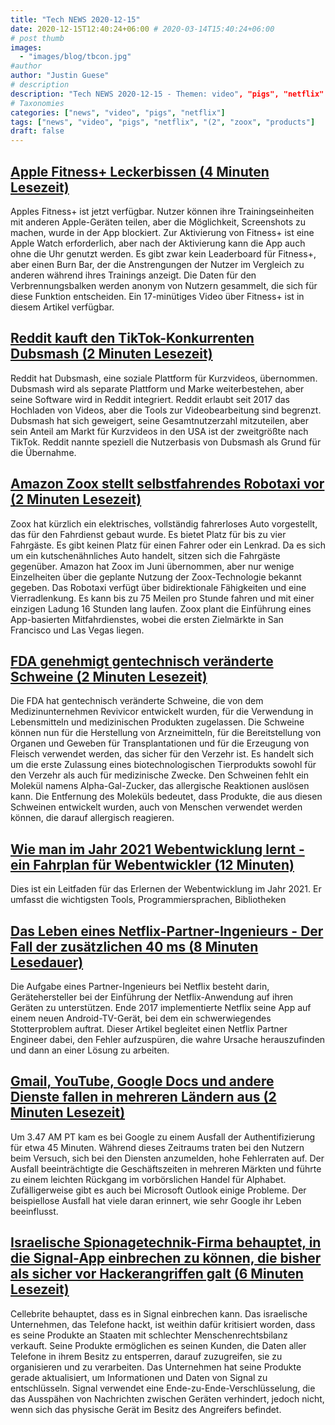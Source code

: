 ```yaml
---
title: "Tech NEWS 2020-12-15"
date: 2020-12-15T12:40:24+06:00 # 2020-03-14T15:40:24+06:00
# post thumb
images:
  - "images/blog/tbcon.jpg"
#author
author: "Justin Guese"
# description
description: "Tech NEWS 2020-12-15 - Themen: video", "pigs", "netflix"
# Taxonomies
categories: ["news", "video", "pigs", "netflix"]
tags: ["news", "video", "pigs", "netflix", "(2", "zoox", "products"]
draft: false
---
```


## [Apple Fitness+ Leckerbissen (4 Minuten Lesezeit)](https://9to5mac.com/2020/12/14/apple-fitness-plus-details//1/01000176661ac361-1cd0ddb6-a8e3-4cef-aeba-8819281147c6-000000/WoJpuB_VnshoocaOhjCiYlZjEdqRSuPwmzrthkVpjNU=171)

 Apples Fitness+ ist jetzt verfügbar. Nutzer können ihre Trainingseinheiten mit anderen Apple-Geräten teilen, aber die Möglichkeit, Screenshots zu machen, wurde in der App blockiert. Zur Aktivierung von Fitness+ ist eine Apple Watch erforderlich, aber nach der Aktivierung kann die App auch ohne die Uhr genutzt werden. Es gibt zwar kein Leaderboard für Fitness+, aber einen Burn Bar, der die Anstrengungen der Nutzer im Vergleich zu anderen während ihres Trainings anzeigt. Die Daten für den Verbrennungsbalken werden anonym von Nutzern gesammelt, die sich für diese Funktion entscheiden. Ein 17-minütiges Video über Fitness+ ist in diesem Artikel verfügbar.

## [Reddit kauft den TikTok-Konkurrenten Dubsmash (2 Minuten Lesezeit)](https://www.theverge.com/2020/12/14/22173774/reddit-acquires-dubsmash-tiktok-rival-short-form-video-tools/1/01000176661ac361-1cd0ddb6-a8e3-4cef-aeba-8819281147c6-000000/tIwiD6-DiKT5NvrLyf1edy15VZrNbpbRO2L3b44CC6E=171)

 Reddit hat Dubsmash, eine soziale Plattform für Kurzvideos, übernommen. Dubsmash wird als separate Plattform und Marke weiterbestehen, aber seine Software wird in Reddit integriert. Reddit erlaubt seit 2017 das Hochladen von Videos, aber die Tools zur Videobearbeitung sind begrenzt. Dubsmash hat sich geweigert, seine Gesamtnutzerzahl mitzuteilen, aber sein Anteil am Markt für Kurzvideos in den USA ist der zweitgrößte nach TikTok. Reddit nannte speziell die Nutzerbasis von Dubsmash als Grund für die Übernahme.

## [Amazon Zoox stellt selbstfahrendes Robotaxi vor (2 Minuten Lesezeit)](https://www.cnbc.com/2020/12/14/amazons-self-driving-company-zoox-unveils-autonomous-robotaxi.html/1/01000176661ac361-1cd0ddb6-a8e3-4cef-aeba-8819281147c6-000000/V_IwgZl1NqmDHyAsxx6Wol9LfaCjanElAneFpDx0Q1g=171)

 Zoox hat kürzlich ein elektrisches, vollständig fahrerloses Auto vorgestellt, das für den Fahrdienst gebaut wurde. Es bietet Platz für bis zu vier Fahrgäste. Es gibt keinen Platz für einen Fahrer oder ein Lenkrad. Da es sich um ein kutschenähnliches Auto handelt, sitzen sich die Fahrgäste gegenüber. Amazon hat Zoox im Juni übernommen, aber nur wenige Einzelheiten über die geplante Nutzung der Zoox-Technologie bekannt gegeben. Das Robotaxi verfügt über bidirektionale Fähigkeiten und eine Vierradlenkung. Es kann bis zu 75 Meilen pro Stunde fahren und mit einer einzigen Ladung 16 Stunden lang laufen. Zoox plant die Einführung eines App-basierten Mitfahrdienstes, wobei die ersten Zielmärkte in San Francisco und Las Vegas liegen.

## [FDA genehmigt gentechnisch veränderte Schweine (2 Minuten Lesezeit)](https://www.theverge.com/2020/12/14/22175060/fda-approval-genetically-engineered-pigs/1/01000176661ac361-1cd0ddb6-a8e3-4cef-aeba-8819281147c6-000000/GFet7HSL7zbvbVn90GvGvdGHhxWyZejuhM8mk4kGmOs=171)

 Die FDA hat gentechnisch veränderte Schweine, die von dem Medizinunternehmen Revivicor entwickelt wurden, für die Verwendung in Lebensmitteln und medizinischen Produkten zugelassen. Die Schweine können nun für die Herstellung von Arzneimitteln, für die Bereitstellung von Organen und Geweben für Transplantationen und für die Erzeugung von Fleisch verwendet werden, das sicher für den Verzehr ist. Es handelt sich um die erste Zulassung eines biotechnologischen Tierprodukts sowohl für den Verzehr als auch für medizinische Zwecke. Den Schweinen fehlt ein Molekül namens Alpha-Gal-Zucker, das allergische Reaktionen auslösen kann. Die Entfernung des Moleküls bedeutet, dass Produkte, die aus diesen Schweinen entwickelt wurden, auch von Menschen verwendet werden können, die darauf allergisch reagieren.

## [Wie man im Jahr 2021 Webentwicklung lernt - ein Fahrplan für Webentwickler (12 Minuten)](https://www.freecodecamp.org/news/how-to-learn-web-dev-in-2021-roadmap//1/01000176661ac361-1cd0ddb6-a8e3-4cef-aeba-8819281147c6-000000/zc6Gx9sqdVqHhy--7Bj6zKNpa_r84zM6fwPx1fXbCIc=171)

 Dies ist ein Leitfaden für das Erlernen der Webentwicklung im Jahr 2021. Er umfasst die wichtigsten Tools, Programmiersprachen, Bibliotheken

## [Das Leben eines Netflix-Partner-Ingenieurs - Der Fall der zusätzlichen 40 ms (8 Minuten Lesedauer)](https://netflixtechblog.com/life-of-a-netflix-partner-engineer-the-case-of-extra-40-ms-b4c2dd278513/1/01000176661ac361-1cd0ddb6-a8e3-4cef-aeba-8819281147c6-000000/qjLogFs7iMMbB6feF-AKnCtjBZBBAOB79NbkHiu9Tdg=171)

 Die Aufgabe eines Partner-Ingenieurs bei Netflix besteht darin, Gerätehersteller bei der Einführung der Netflix-Anwendung auf ihren Geräten zu unterstützen. Ende 2017 implementierte Netflix seine App auf einem neuen Android-TV-Gerät, bei dem ein schwerwiegendes Stotterproblem auftrat. Dieser Artikel begleitet einen Netflix Partner Engineer dabei, den Fehler aufzuspüren, die wahre Ursache herauszufinden und dann an einer Lösung zu arbeiten.

## [Gmail, YouTube, Google Docs und andere Dienste fallen in mehreren Ländern aus (2 Minuten Lesezeit)](https://techcrunch.com/2020/12/14/gmail-youtube-google-docs-and-other-services-go-down-simultaneously-in-multiple-countries//1/01000176661ac361-1cd0ddb6-a8e3-4cef-aeba-8819281147c6-000000/UZYrDuKCHyKA2bNy_BIyYQ05spYHTlHZTgPM_ZU5hRg=171)

 Um 3.47 AM PT kam es bei Google zu einem Ausfall der Authentifizierung für etwa 45 Minuten. Während dieses Zeitraums traten bei den Nutzern beim Versuch, sich bei den Diensten anzumelden, hohe Fehlerraten auf. Der Ausfall beeinträchtigte die Geschäftszeiten in mehreren Märkten und führte zu einem leichten Rückgang im vorbörslichen Handel für Alphabet. Zufälligerweise gibt es auch bei Microsoft Outlook einige Probleme. Der beispiellose Ausfall hat viele daran erinnert, wie sehr Google ihr Leben beeinflusst.

## [Israelische Spionagetechnik-Firma behauptet, in die Signal-App einbrechen zu können, die bisher als sicher vor Hackerangriffen galt (6 Minuten Lesezeit)](https://www.haaretz.com/israel-news/tech-news/.premium-israeli-spy-tech-firm-says-it-can-break-into-signal-app-previously-considered-safe-1.9368581/1/01000176661ac361-1cd0ddb6-a8e3-4cef-aeba-8819281147c6-000000/E3NDs7cFTOzdZq5jpaWhlEuc3x1NYRls5cPrl7GQyPQ=171)

 Cellebrite behauptet, dass es in Signal einbrechen kann. Das israelische Unternehmen, das Telefone hackt, ist weithin dafür kritisiert worden, dass es seine Produkte an Staaten mit schlechter Menschenrechtsbilanz verkauft. Seine Produkte ermöglichen es seinen Kunden, die Daten aller Telefone in ihrem Besitz zu entsperren, darauf zuzugreifen, sie zu organisieren und zu verarbeiten. Das Unternehmen hat seine Produkte gerade aktualisiert, um Informationen und Daten von Signal zu entschlüsseln. Signal verwendet eine Ende-zu-Ende-Verschlüsselung, die das Ausspähen von Nachrichten zwischen Geräten verhindert, jedoch nicht, wenn sich das physische Gerät im Besitz des Angreifers befindet.

